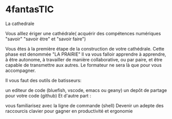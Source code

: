 # 4fantasTIC

La cathedrale

Vous alllez ériger une cathédrale( acquérir des compétences numériques "savoir" "savoir être" et "savoir faire")

Vous êtes à la première étape de la construction de votre cathédrale. Cette phase est denommée "LA PRAIRIE" Il va vous falloir apprendre à apprendre, à être autonome, à travailler de manière collaborative, ou par paire, et être capable de transmettre aux autres. Le formateur ne sera là que pour vous accompagner.

Il vous faut des outils de batisseurs:

un editeur de code (bluefish, vscode, emacs ou geany)
un depôt de partage pour votre code (github)
Et d'autre part :

vous familiarisez avec la ligne de commande (shell)
Devenir un adepte des raccourcis clavier pour gagner en productivité et ergonomie
